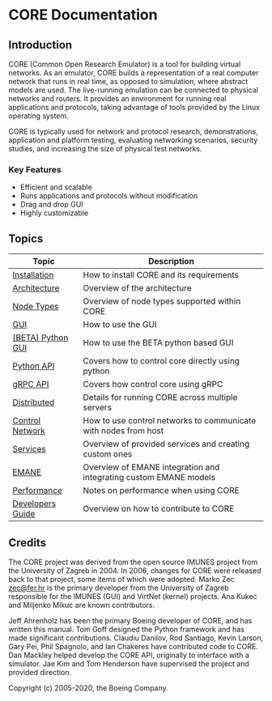 # CORE Documentation

## Introduction

CORE (Common Open Research Emulator) is a tool for building virtual networks. As an emulator, CORE builds a
representation of a real computer network that runs in real time, as opposed to simulation, where abstract models are
used. The live-running emulation can be connected to physical networks and routers.  It provides an environment for
running real applications and protocols, taking advantage of tools provided by the Linux operating system.

CORE is typically used for network and protocol research, demonstrations, application and platform testing, evaluating
networking scenarios, security studies, and increasing the size of physical test networks.

### Key Features
* Efficient and scalable
* Runs applications and protocols without modification
* Drag and drop GUI
* Highly customizable

## Topics

| Topic | Description|
|-------|------------|
|[Installation](install.md)|How to install CORE and its requirements|
|[Architecture](architecture.md)|Overview of the architecture|
|[Node Types](nodetypes.md)|Overview of node types supported within CORE|
|[GUI](gui.md)|How to use the GUI|
|[(BETA) Python GUI](pygui.md)|How to use the BETA python based GUI|
|[Python API](python.md)|Covers how to control core directly using python|
|[gRPC API](grpc.md)|Covers how control core using gRPC|
|[Distributed](distributed.md)|Details for running CORE across multiple servers|
|[Control Network](ctrlnet.md)|How to use control networks to communicate with nodes from host|
|[Services](services.md)|Overview of provided services and creating custom ones|
|[EMANE](emane.md)|Overview of EMANE integration and integrating custom EMANE models|
|[Performance](performance.md)|Notes on performance when using CORE|
|[Developers Guide](devguide.md)|Overview on how to contribute to CORE|

## Credits

The CORE project was derived from the open source IMUNES project from the University of Zagreb in 2004. In 2006,
changes for CORE were released back to that project, some items of which were adopted. Marko Zec <zec@fer.hr> is the
primary developer from the University of Zagreb responsible for the IMUNES (GUI) and VirtNet (kernel) projects. Ana
Kukec and Miljenko Mikuc are known contributors.

Jeff Ahrenholz has been the primary Boeing developer of CORE, and has written this manual. Tom Goff designed the
Python framework and has made significant contributions. Claudiu Danilov, Rod Santiago, Kevin Larson, Gary Pei,
Phil Spagnolo, and Ian Chakeres have contributed code to CORE. Dan Mackley helped develop the CORE API, originally to
interface with a simulator. Jae Kim and Tom Henderson have supervised the project and provided direction.

Copyright (c) 2005-2020, the Boeing Company.
